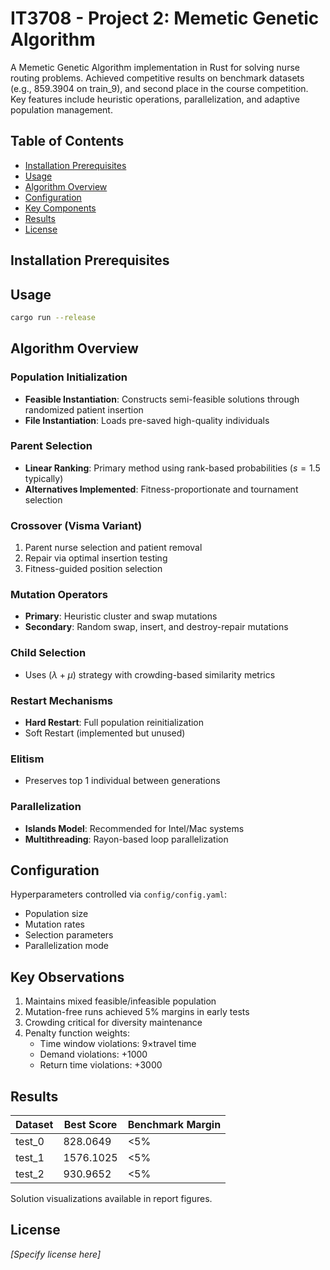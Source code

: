 # IT3708 - Project 2: Memetic Genetic Algorithm

A Memetic Genetic Algorithm implementation in Rust for solving nurse routing problems. 
Achieved competitive results on benchmark datasets (e.g., 859.3904 on train_9), and second place in the course competition.
Key features include heuristic operations, parallelization, and adaptive population management.

## Table of Contents
- [Installation Prerequisites](#installation-prerequisites)
- [Usage](#usage)
- [Algorithm Overview](#algorithm-overview)
- [Configuration](#configuration)
- [Key Components](#key-components)
- [Results](#results)
- [License](#license)

## Installation Prerequisites


## Usage
```zsh
cargo run --release
```

## Algorithm Overview
### Population Initialization
- **Feasible Instantiation**: Constructs semi-feasible solutions through randomized patient insertion
- **File Instantiation**: Loads pre-saved high-quality individuals

### Parent Selection
- **Linear Ranking**: Primary method using rank-based probabilities ($s=1.5$ typically)
- **Alternatives Implemented**: Fitness-proportionate and tournament selection

### Crossover (Visma Variant)
1. Parent nurse selection and patient removal
2. Repair via optimal insertion testing
3. Fitness-guided position selection

### Mutation Operators
- **Primary**: Heuristic cluster and swap mutations
- **Secondary**: Random swap, insert, and destroy-repair mutations

### Child Selection
- Uses $(λ+μ)$ strategy with crowding-based similarity metrics

### Restart Mechanisms
- **Hard Restart**: Full population reinitialization
- Soft Restart (implemented but unused)

### Elitism
- Preserves top 1 individual between generations

### Parallelization
- **Islands Model**: Recommended for Intel/Mac systems
- **Multithreading**: Rayon-based loop parallelization

## Configuration
Hyperparameters controlled via `config/config.yaml`:
- Population size
- Mutation rates
- Selection parameters
- Parallelization mode

## Key Observations
1. Maintains mixed feasible/infeasible population
2. Mutation-free runs achieved 5% margins in early tests
3. Crowding critical for diversity maintenance
4. Penalty function weights:
    - Time window violations: 9×travel time
    - Demand violations: +1000
    - Return time violations: +3000

## Results
| Dataset  | Best Score | Benchmark Margin |
|----------|------------|-------------------|
| test_0   | 828.0649   | <5%               |
| test_1   | 1576.1025  | <5%               | 
| test_2   | 930.9652   | <5%               |

Solution visualizations available in report figures.

## License
*[Specify license here]*
